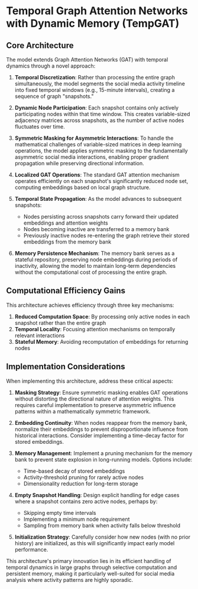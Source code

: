 # Temporal Graph Attention Networks with Dynamic Memory (TempGAT)

## Core Architecture

The model extends Graph Attention Networks (GAT) with temporal dynamics through a novel approach:

1. **Temporal Discretization**: Rather than processing the entire graph simultaneously, the model segments the social media activity timeline into fixed temporal windows (e.g., 15-minute intervals), creating a sequence of graph "snapshots."

2. **Dynamic Node Participation**: Each snapshot contains only actively participating nodes within that time window. This creates variable-sized adjacency matrices across snapshots, as the number of active nodes fluctuates over time.

3. **Symmetric Masking for Asymmetric Interactions**: To handle the mathematical challenges of variable-sized matrices in deep learning operations, the model applies symmetric masking to the fundamentally asymmetric social media interactions, enabling proper gradient propagation while preserving directional information.

4. **Localized GAT Operations**: The standard GAT attention mechanism operates efficiently on each snapshot's significantly reduced node set, computing embeddings based on local graph structure.

5. **Temporal State Propagation**: As the model advances to subsequent snapshots:
   - Nodes persisting across snapshots carry forward their updated embeddings and attention weights
   - Nodes becoming inactive are transferred to a memory bank
   - Previously inactive nodes re-entering the graph retrieve their stored embeddings from the memory bank

6. **Memory Persistence Mechanism**: The memory bank serves as a stateful repository, preserving node embeddings during periods of inactivity, allowing the model to maintain long-term dependencies without the computational cost of processing the entire graph.

## Computational Efficiency Gains

This architecture achieves efficiency through three key mechanisms:

1. **Reduced Computation Space**: By processing only active nodes in each snapshot rather than the entire graph
2. **Temporal Locality**: Focusing attention mechanisms on temporally relevant interactions
3. **Stateful Memory**: Avoiding recomputation of embeddings for returning nodes

## Implementation Considerations

When implementing this architecture, address these critical aspects:

1. **Masking Strategy**: Ensure symmetric masking enables GAT operations without distorting the directional nature of attention weights. This requires careful implementation to preserve asymmetric influence patterns within a mathematically symmetric framework.

2. **Embedding Continuity**: When nodes reappear from the memory bank, normalize their embeddings to prevent disproportionate influence from historical interactions. Consider implementing a time-decay factor for stored embeddings.

3. **Memory Management**: Implement a pruning mechanism for the memory bank to prevent state explosion in long-running models. Options include:
   - Time-based decay of stored embeddings
   - Activity-threshold pruning for rarely active nodes
   - Dimensionality reduction for long-term storage

4. **Empty Snapshot Handling**: Design explicit handling for edge cases where a snapshot contains zero active nodes, perhaps by:
   - Skipping empty time intervals
   - Implementing a minimum node requirement
   - Sampling from memory bank when activity falls below threshold

5. **Initialization Strategy**: Carefully consider how new nodes (with no prior history) are initialized, as this will significantly impact early model performance.

This architecture's primary innovation lies in its efficient handling of temporal dynamics in large graphs through selective computation and persistent memory, making it particularly well-suited for social media analysis where activity patterns are highly sporadic.